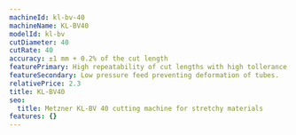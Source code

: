 ```yaml
---
machineId: kl-bv-40
machineName: KL-BV40
modelId: kl-bv
cutDiameter: 40
cutRate: 40
accuracy: ±1 mm + 0.2% of the cut length
featurePrimary: High repeatability of cut lengths with high tollerance
featureSecondary: Low pressure feed preventing deformation of tubes.
relativePrice: 2.3
title: KL-BV40
seo:
  title: Metzner KL-BV 40 cutting machine for stretchy materials
features: {}
---
```

